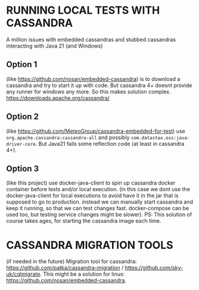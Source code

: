 # RUNNING LOCAL TESTS WITH CASSANDRA
A million issues with embedded cassandras and stubbed cassandras interacting with Java 21 (and Windows)

## Option 1 
(like https://github.com/nosan/embedded-cassandra) is to download a cassandra and try to start it up with code.
But cassandra 4+ doesnt provide any runner for windows any more. So this makes solution complex.
https://downloads.apache.org/cassandra/

## Option 2 
(like https://github.com/MeteoGroup/cassandra-embedded-for-test) use `org.apache.cassandra:cassandra-all` and
possibly `com.datastax.oss:java-driver-core`.
But Java21 fails some reflection code (at least in cassandra 4+).

## Option 3 
(like this project) use docker-java-client to spin up cassandra docker container before tests and/or local
execution. (in this case we dont use the docker-java-client for local executions to avoid have it in the jar that is
supposed to go to production. instead we can manually start cassandra and keep it running, so that we can test changes
fast. docker-compose can be used too, but testing service changes might be slower).
PS: This solution of course takes ages, for starting the cassandra image each time.

# CASSANDRA MIGRATION TOOLS
(if needed in the future)
Migration tool for cassandra: https://github.com/patka/cassandra-migration / https://github.com/sky-uk/cqlmigrate.
This might be a solution for linux: https://github.com/nosan/embedded-cassandra.
